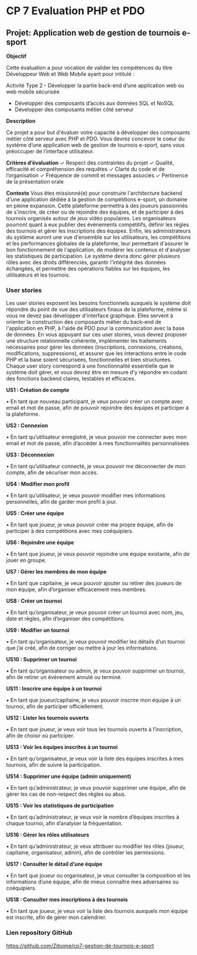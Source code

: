 # CP 7 Evaluation PHP et PDO

## Projet: Application web de gestion de tournois e-sport

**Objectif**

Cette évaluation a pour vocation de valider les compétences du titre Développeur Web et Web Mobile
ayant pour intitulé :

Activité Type 2 - Développer la partie back-end d’une application web ou web mobile sécurisée
- Développer des composants d’accès aux données SQL et NoSQL
- Développer des composants métier côté serveur

**Description**

Ce projet a pour but d'évaluer votre capacité à développer des composants métier
côté serveur avec PHP et PDO. Vous devrez concevoir le coeur du système d’une
application web de gestion de tournois e-sport, sans vous préoccuper de l’interface
utilisateur.

**Critères d’évaluation**
✓ Respect des contraintes du projet
✓ Qualité, efficacité et compréhension des requêtes
✓ Clarté du code et de l’organisation
✓ Fréquence de commit et messages associés
✓ Pertinence de la présentation orale

**Contexte**
Vous êtes missionné(e) pour construire l'architecture backend d'une application dédiée à la gestion de
compétitions e-sport, un domaine en pleine expansion.
Cette plateforme permettra à des joueurs passionnés de s'inscrire, de créer ou de rejoindre des
équipes, et de participer à des tournois organisés autour de jeux vidéo populaires.
Les organisateurs pourront quant à eux publier des événements compétitifs, définir les règles des
tournois et gérer les inscriptions des équipes.
Enfin, les administrateurs du système auront une vue d'ensemble sur les utilisateurs, les compétitions
et les performances globales de la plateforme, leur permettant d'assurer le bon fonctionnement de
l'application, de modérer les contenus et d'analyser les statistiques de participation.
Le système devra donc gérer plusieurs rôles avec des droits différenciés, garantir l'intégrité des
données échangées, et permettre des opérations fiables sur les équipes, les utilisateurs et les
tournois.

### User stories 
Les user stories exposent les besoins fonctionnels auxquels le système doit répondre du point de vue
des utilisateurs finaux de la plateforme, même si vous ne devez pas développer d'interface graphique.
Elles servent à orienter la construction des composants métier du back-end de l'application en PHP, à
l'aide de PDO pour la communication avec la base de données.
En vous appuyant sur ces user stories, vous devrez proposer une structure relationnelle cohérente,
implémenter les traitements nécessaires pour gérer les données (inscriptions, connexions, créations,
modifications, suppressions), et assurer que les interactions entre le code PHP et la base soient
sécurisées, fonctionnelles et bien structurées.
Chaque user story correspond à une fonctionnalité essentielle que le système doit gérer, et vous
devrez être en mesure d'y répondre en codant des fonctions backend claires, testables et efficaces.

**US1 : Création de compte**

• En tant que nouveau participant, je veux pouvoir créer un compte avec email et mot de
passe, afin de pouvoir rejoindre des équipes et participer à la plateforme.

**US2 : Connexion**

• En tant qu’utilisateur enregistré, je veux pouvoir me connecter avec mon email et mot de
passe, afin d’accéder à mes fonctionnalités personnalisées.

**US3 : Déconnexion**

• En tant qu’utilisateur connecté, je veux pouvoir me déconnecter de mon compte, afin de
sécuriser mon accès.

**US4 : Modifier mon profil**

• En tant qu’utilisateur, je veux pouvoir modifier mes informations personnelles, afin de garder
mon profil à jour.

**US5 : Créer une équipe**

• En tant que joueur, je veux pouvoir créer ma propre équipe, afin de participer à des
compétitions avec mes coéquipiers.

**US6 : Rejoindre une équipe**

• En tant que joueur, je veux pouvoir rejoindre une équipe existante, afin de jouer en groupe.

**US7 : Gérer les membres de mon équipe**

• En tant que capitaine, je veux pouvoir ajouter ou retirer des joueurs de mon équipe, afin
d’organiser efficacement mes membres.

**US8 : Créer un tournoi**

• En tant qu’organisateur, je veux pouvoir créer un tournoi avec nom, jeu, date et règles, afin
d’organiser des compétitions.

**US9 : Modifier un tournoi**

• En tant qu’organisateur, je veux pouvoir modifier les détails d’un tournoi que j’ai créé, afin de
corriger ou mettre à jour les informations.

**US10 : Supprimer un tournoi**

• En tant qu’organisateur ou admin, je veux pouvoir supprimer un tournoi, afin de retirer un
événement annulé ou terminé.

**US11 : Inscrire une équipe à un tournoi**

• En tant que joueur/capitaine, je veux pouvoir inscrire mon équipe à un tournoi, afin de
participer officiellement.

**US12 : Lister les tournois ouverts**

• En tant que joueur, je veux voir tous les tournois ouverts à l’inscription, afin de choisir où
participer.

**US13 : Voir les équipes inscrites à un tournoi**

• En tant qu’organisateur, je veux voir la liste des équipes inscrites à mes tournois, afin de
suivre la participation.

**US14 : Supprimer une équipe (admin uniquement)**

• En tant qu’administrateur, je veux pouvoir supprimer une équipe, afin de gérer les cas de
non-respect des règles ou abus.

**US15 : Voir les statistiques de participation**

• En tant qu’administrateur, je veux voir le nombre d’équipes inscrites à chaque tournoi, afin
d’analyser la fréquentation.

**US16 : Gérer les rôles utilisateurs**

• En tant qu’administrateur, je veux attribuer ou modifier les rôles (joueur, capitaine,
organisateur, admin), afin de contrôler les permissions.

**US17 : Consulter le détail d’une équipe**

• En tant que joueur ou organisateur, je veux consulter la composition et les informations
d’une équipe, afin de mieux connaître mes adversaires ou coéquipiers.

**US18 : Consulter mes inscriptions à des tournois**

• En tant que joueur, je veux voir la liste des tournois auxquels mon équipe est inscrite, afin de
gérer mon calendrier.

### Lien repository GitHub
https://github.com/Zitoone/cp7-gestion-de-tournois-e-sport
